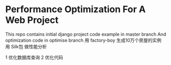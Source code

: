 # Performance Optimization For A Web Project

This repo contains initial django project code example in master branch
And optimization code in optimise branch
用 factory-boy 生成10万个房屋的实例
用 Silk包 做性能分析

1 优化数据库查询
2 优化代码